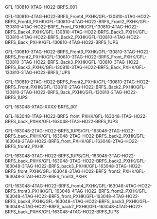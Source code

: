 GFL-130810-XTAG-HO22-BRFS_001

GFL-130810-4TAG-HO22-BRFS_Front4_PXHK/GFL-130810-4TAG-HO22-BRFS_Front3_PXHK/GFL-130810-4TAG-HO22-BRFS_Front2_PXHK/GFL-130810-4TAG-HO22-BRFS_Front_PXHK/GFL-130810-4TAG-HO22-BRFS_Back4_PXHK/GFL-130810-4TAG-HO22-BRFS_Back3_PXHK/GFL-130810-4TAG-HO22-BRFS_Back2_PXHK/GFL-130810-4TAG-HO22-BRFS_Back_PXHK/GFL-130810-4TAG-HO22-BRFS_1UPS

GFL-130810-3TAG-HO22-BRFS_Front3_PXHK/GFL-130810-3TAG-HO22-BRFS_Front2_PXHK/GFL-130810-3TAG-HO22-BRFS_Front_PXHK/GFL-130810-3TAG-HO22-BRFS_Back3_PXHK/GFL-130810-3TAG-HO22-BRFS_Back2_PXHK/GFL-130810-3TAG-HO22-BRFS_Back_PXHK/GFL-130810-3TAG-HO22-BRFS_1UPS

GFL-130810-2TAG-HO22-BRFS_Front2_PXHK/GFL-130810-2TAG-HO22-BRFS_Front_PXHK/GFL-130810-2TAG-HO22-BRFS_Back2_PXHK/GFL-130810-2TAG-HO22-BRFS_Back_PXHK/GFL-130810-2TAG-HO22-BRFS_1UPS


GFL-163048-XTAG-XXXX-BRFS_001

GFL-163048-1TAG-HO22-BRFS_front_PXHK/GFL-163048-1TAG-HO22-BRFS_back_PXHK/GFL-163048-1TAG-HO22-BRFS_1UPS

GFL-163048-2TAG-HO22-BRFS_1UPS/GFL-163048-2TAG-HO22-BRFS_back_PXHK/GFL-163048-2TAG-HO22-BRFS_back2_PXHK/GFL-163048-2TAG-HO22-BRFS_front_PXHK/GFL-163048-2TAG-HO22-BRFS_front2_PXHK

GFL-163048-3TAG-HO22-BRFS_1UPS/GFL-163048-3TAG-HO22-BRFS_back_PXHK/GFL-163048-3TAG-HO22-BRFS_back2_PXHK/GFL-163048-3TAG-HO22-BRFS_back3_PXHK/GFL-163048-3TAG-HO22-BRFS_front_PXHK/GFL-163048-3TAG-HO22-BRFS_front2_PXHK/GFL-163048-3TAG-HO22-BRFS_front3_PXHK

GFL-163048-4TAG-HO22-BRFS_front4_PXHK/GFL-163048-4TAG-HO22-BRFS_front3_PXHK/GFL-163048-4TAG-HO22-BRFS_front2_PXHK/GFL-163048-4TAG-HO22-BRFS_front_PXHK/GFL-163048-4TAG-HO22-BRFS_back4_PXHK/GFL-163048-4TAG-HO22-BRFS_back3_PXHK/GFL-163048-4TAG-HO22-BRFS_back2_PXHK/GFL-163048-4TAG-HO22-BRFS_back_PXHK/GFL-163048-4TAG-HO22-BRFS_1UPS